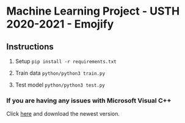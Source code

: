 # Machine Learning Project - USTH 2020-2021 - Emojify

## Instructions
1. Setup
```pip install -r requirements.txt```

2. Train data
```python/python3 train.py```

3. Test model
```python/python3 test.py```

### If you are having any issues with Microsoft Visual C++
Click [here](https://support.microsoft.com/en-us/help/2977003/the-latest-supported-visual-c-downloads) and download the newest version.

